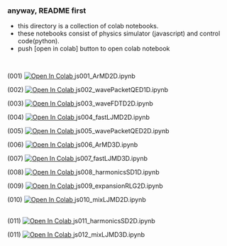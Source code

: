 ### anyway, README first
- this directory is a collection of colab notebooks.
- these notebooks consist of physics simulator (javascript) and control code(python).
- push [open in colab] button to open colab notebook
<br>

(001) <a href="https://colab.research.google.com/github/mike1336git/colab_notebook/blob/main/with_js/js001_ArMD2D.ipynb">
  <img src="https://colab.research.google.com/assets/colab-badge.svg" alt="Open In Colab"/>
</a>js001_ArMD2D.ipynb <br>

(002) <a href="https://colab.research.google.com/github/mike1336git/colab_notebook/blob/main/with_js/js002_wavePacketQED1D.ipynb">
  <img src="https://colab.research.google.com/assets/colab-badge.svg" alt="Open In Colab"/>
</a>js002_wavePacketQED1D.ipynb <br>

(003) <a href="https://colab.research.google.com/github/mike1336git/colab_notebook/blob/main/with_js/js003_waveFDTD2D.ipynb">
  <img src="https://colab.research.google.com/assets/colab-badge.svg" alt="Open In Colab"/>
</a> js003_waveFDTD2D.ipynb <br>

(004) <a href="https://colab.research.google.com/github/mike1336git/colab_notebook/blob/main/with_js/js004_fastLJMD2D.ipynb">
  <img src="https://colab.research.google.com/assets/colab-badge.svg" alt="Open In Colab"/>
</a> js004_fastLJMD2D.ipynb <br>

(005) <a href="https://colab.research.google.com/github/mike1336git/colab_notebook/blob/main/with_js/js005_wavePacketQED2D.ipynb">
  <img src="https://colab.research.google.com/assets/colab-badge.svg" alt="Open In Colab"/>
</a> js005_wavePacketQED2D.ipynb <br>

(006) <a href="https://colab.research.google.com/github/mike1336git/colab_notebook/blob/main/with_js/js006_ArMD3D.ipynb">
  <img src="https://colab.research.google.com/assets/colab-badge.svg" alt="Open In Colab"/>
</a> js006_ArMD3D.ipynb <br>

(007) <a href="https://colab.research.google.com/github/mike1336git/colab_notebook/blob/main/with_js/js007_fastLJMD3D.ipynb">
  <img src="https://colab.research.google.com/assets/colab-badge.svg" alt="Open In Colab"/>
</a> js007_fastLJMD3D.ipynb <br>

(008) <a href="https://colab.research.google.com/github/mike1336git/colab_notebook/blob/main/with_js/js008_harmonicsSD1D.ipynb">
  <img src="https://colab.research.google.com/assets/colab-badge.svg" alt="Open In Colab"/>
</a> js008_harmonicsSD1D.ipynb <br>

(009) <a href="https://colab.research.google.com/github/mike1336git/colab_notebook/blob/main/with_js/js009_expansionRLG2D.ipynb">
  <img src="https://colab.research.google.com/assets/colab-badge.svg" alt="Open In Colab"/>
</a> js009_expansionRLG2D.ipynb <br>

(010) <a href="https://colab.research.google.com/github/mike1336git/colab_notebook/blob/main/with_js/js010_mixLJMD2D.ipynb">
  <img src="https://colab.research.google.com/assets/colab-badge.svg" alt="Open In Colab"/>
</a> js010_mixLJMD2D.ipynb <br>
<br>

(011) <a href="https://colab.research.google.com/github/mike1336git/colab_notebook/blob/main/with_js/js011_harmonicsSD2D.ipynb">
  <img src="https://colab.research.google.com/assets/colab-badge.svg" alt="Open In Colab"/>
</a> js011_harmonicsSD2D.ipynb <br>

(011) <a href="https://colab.research.google.com/github/mike1336git/colab_notebook/blob/main/with_js/js012_mixLJMD3D.ipynb">
  <img src="https://colab.research.google.com/assets/colab-badge.svg" alt="Open In Colab"/>
</a> js012_mixLJMD3D.ipynb <br>

<br>
